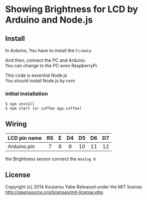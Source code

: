 # Showing Brightness for LCD by Arduino and Node.js

## Install
In Arduino, You have to install the `Firmata`  

And then, connect the PC and Arduino.  
You can change to the PC even RaspberryPi.

This code is essential Node.js  
You should install Node.js by nvm

### initial installation

```ShellScript
$ npm install
$ npm start (or coffee app.coffee)
```

## Wiring
| LCD pin name | RS | E  | D4 | D5 | D6 | D7 |
|:-------------|:--:|:--:|:--:|:--:|:--:|:--:|
| Arduino pin  | 7  | 8  | 9  | 10 | 11 | 12 |

the Brightness sensor connect the `Analog 0`

## License
Copyright (c) 2014 Koutarou Yabe
Released under the MIT license
http://opensource.org/licenses/mit-license.php
